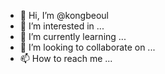 - 👋 Hi, I’m @kongbeoul
- 👀 I’m interested in ...
- 🌱 I’m currently learning ...
- 💞️ I’m looking to collaborate on ...
- 📫 How to reach me ...

<!---
kongbeoul/kongbeoul is a ✨ special ✨ repository because its `README.md` (this file) appears on your GitHub profile.
You can click the Preview link to take a look at your changes.
--->
